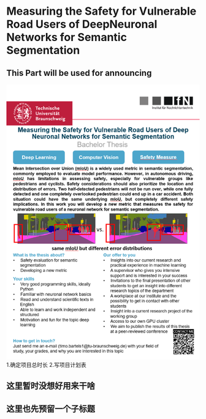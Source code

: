 # Measuring the Safety for Vulnerable Road Users of DeepNeuronal Networks for Semantic Segmentation

## This Part will be used for announcing
![image](https://github.com/wzh172352716/Azer/blob/28d0e774665f1cbeba7adfcd81ca1e7d28a57ea2/WechatIMG38.jpg)
1.确定项目总时长 2.写项目计划表

## 这里暂时没想好用来干啥

## 这里也先预留一个子标题
